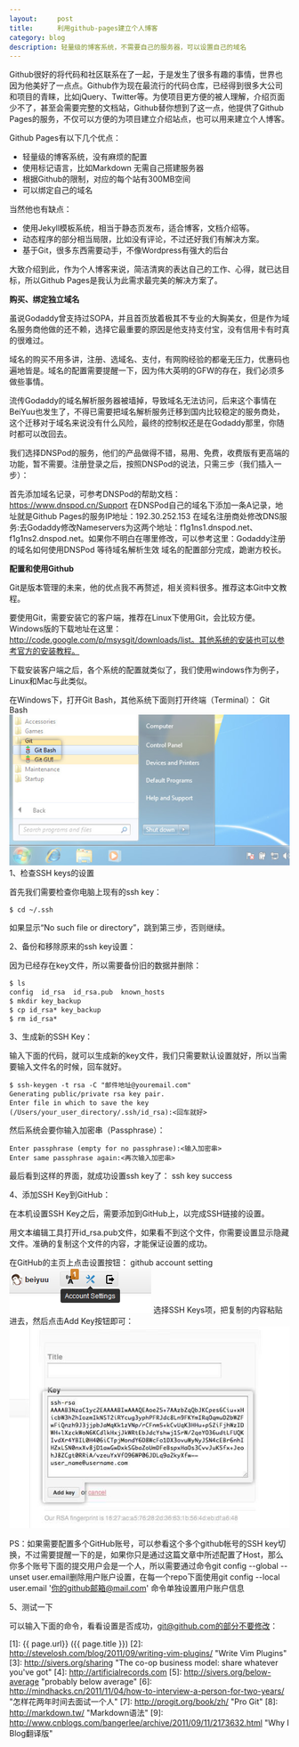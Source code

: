 ```yaml
---
layout:     post
title:      利用github-pages建立个人博客 
category: blog
description: 轻量级的博客系统，不需要自己的服务器，可以设置自己的域名
---
```


Github很好的将代码和社区联系在了一起，于是发生了很多有趣的事情，世界也因为他美好了一点点。Github作为现在最流行的代码仓库，已经得到很多大公司和项目的青睐，比如jQuery、Twitter等。为使项目更方便的被人理解，介绍页面少不了，甚至会需要完整的文档站，Github替你想到了这一点，他提供了Github Pages的服务，不仅可以方便的为项目建立介绍站点，也可以用来建立个人博客。

Github Pages有以下几个优点：

 - 轻量级的博客系统，没有麻烦的配置
 - 使用标记语言，比如Markdown 无需自己搭建服务器
 - 根据Github的限制，对应的每个站有300MB空间
 - 可以绑定自己的域名

当然他也有缺点：

 - 使用Jekyll模板系统，相当于静态页发布，适合博客，文档介绍等。
 - 动态程序的部分相当局限，比如没有评论，不过还好我们有解决方案。
 - 基于Git，很多东西需要动手，不像Wordpress有强大的后台

大致介绍到此，作为个人博客来说，简洁清爽的表达自己的工作、心得，就已达目标，所以Github Pages是我认为此需求最完美的解决方案了。

**购买、绑定独立域名**

虽说Godaddy曾支持过SOPA，并且首页放着极其不专业的大胸美女，但是作为域名服务商他做的还不赖，选择它最重要的原因是他支持支付宝，没有信用卡有时真的很难过。

域名的购买不用多讲，注册、选域名、支付，有网购经验的都毫无压力，优惠码也遍地皆是。域名的配置需要提醒一下，因为伟大英明的GFW的存在，我们必须多做些事情。

流传Godaddy的域名解析服务器被墙掉，导致域名无法访问，后来这个事情在BeiYuu也发生了，不得已需要把域名解析服务迁移到国内比较稳定的服务商处，这个迁移对于域名来说没有什么风险，最终的控制权还是在Godaddy那里，你随时都可以改回去。

我们选择DNSPod的服务，他们的产品做得不错，易用、免费，收费版有更高端的功能，暂不需要。注册登录之后，按照DNSPod的说法，只需三步（我们插入一步）：

首先添加域名记录，可参考DNSPod的帮助文档：https://www.dnspod.cn/Support
在DNSPod自己的域名下添加一条A记录，地址就是Github Pages的服务IP地址：192.30.252.153
在域名注册商处修改DNS服务:去Godaddy修改Nameservers为这两个地址：f1g1ns1.dnspod.net、f1g1ns2.dnspod.net。如果你不明白在哪里修改，可以参考这里：Godaddy注册的域名如何使用DNSPod
等待域名解析生效
域名的配置部分完成，跪谢方校长。

**配置和使用Github**

Git是版本管理的未来，他的优点我不再赘述，相关资料很多。推荐这本Git中文教程。

要使用Git，需要安装它的客户端，推荐在Linux下使用Git，会比较方便。Windows版的下载地址在这里：http://code.google.com/p/msysgit/downloads/list。其他系统的安装也可以参考官方的安装教程。

下载安装客户端之后，各个系统的配置就类似了，我们使用windows作为例子，Linux和Mac与此类似。

在Windows下，打开Git Bash，其他系统下面则打开终端（Terminal）： Git Bash
![Git Bash](/images/githubpages/bootcamp_1_win_gitbash.jpg)
1、检查SSH keys的设置

首先我们需要检查你电脑上现有的ssh key：

    $ cd ~/.ssh

如果显示“No such file or directory”，跳到第三步，否则继续。

2、备份和移除原来的ssh key设置：

因为已经存在key文件，所以需要备份旧的数据并删除：

    $ ls
    config  id_rsa  id_rsa.pub  known_hosts
    $ mkdir key_backup
    $ cp id_rsa* key_backup
    $ rm id_rsa*

3、生成新的SSH Key：

输入下面的代码，就可以生成新的key文件，我们只需要默认设置就好，所以当需要输入文件名的时候，回车就好。

    $ ssh-keygen -t rsa -C "邮件地址@youremail.com"
    Generating public/private rsa key pair.
    Enter file in which to save the key (/Users/your_user_directory/.ssh/id_rsa):<回车就好>

然后系统会要你输入加密串（Passphrase）：

    Enter passphrase (empty for no passphrase):<输入加密串>
    Enter same passphrase again:<再次输入加密串>

最后看到这样的界面，就成功设置ssh key了： ssh key success

4、添加SSH Key到GitHub：

在本机设置SSH Key之后，需要添加到GitHub上，以完成SSH链接的设置。

用文本编辑工具打开id_rsa.pub文件，如果看不到这个文件，你需要设置显示隐藏文件。准确的复制这个文件的内容，才能保证设置的成功。

在GitHub的主页上点击设置按钮： github account setting
![github account setting](/images/githubpages/github-account-setting.png)
选择SSH Keys项，把复制的内容粘贴进去，然后点击Add Key按钮即可： 
![set ssh keys](/images/githubpages/bootcamp_1_ssh.jpg)

PS：如果需要配置多个GitHub账号，可以参看这个多个github帐号的SSH key切换，不过需要提醒一下的是，如果你只是通过这篇文章中所述配置了Host，那么你多个账号下面的提交用户会是一个人，所以需要通过命令git config --global --unset user.email删除用户账户设置，在每一个repo下面使用git config --local user.email '你的github邮箱@mail.com' 命令单独设置用户账户信息

5、测试一下

可以输入下面的命令，看看设置是否成功，git@github.com的部分不要修改：

[GoDaddy]:  http://godaddy.com  "Godaddy"
[GitHub]: http://github.com "Github:social coding"
[Jekyll]:   https://github.com/mojombo/jekyll
[Disqus]: http://disqus.com "Disqus"
[DNSPod]: http://dnspod.cn "DNSPod"
[GitHub Pages]: http://pages.github.com "GitHub Pages"
[WordPress]:    http://wordpress.org    "WordPress"
[1]:    {{ page.url}}  ({{ page.title }})
[2]:  http://stevelosh.com/blog/2011/09/writing-vim-plugins/ "Write Vim Plugins"
[3]: http://sivers.org/sharing   "The co-op business model: share whatever you've got"
[4]: http://artificialrecords.com
[5]: http://sivers.org/below-average    "probably below average"
[6]: http://mindhacks.cn/2011/11/04/how-to-interview-a-person-for-two-years/    "怎样花两年时间去面试一个人"
[7]: http://progit.org/book/zh/    "Pro Git"
[8]: http://markdown.tw/    "Markdown语法"
[9]: http://www.cnblogs.com/bangerlee/archive/2011/09/11/2173632.html   "Why I Blog翻译版"
